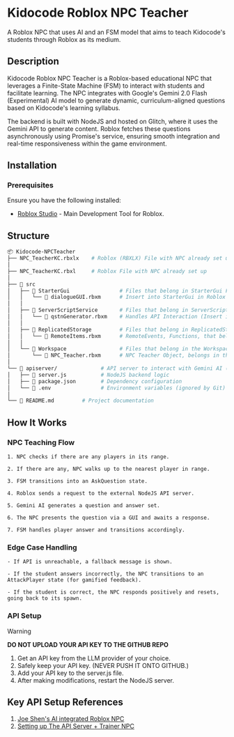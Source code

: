 
# Kidocode Roblox NPC Teacher

A Roblox NPC that uses AI and an FSM model that aims to teach Kidocode's students through Roblox as its medium.

## Description
Kidocode Roblox NPC Teacher is a Roblox-based educational NPC that leverages a Finite-State Machine (FSM) to interact with students and facilitate learning. The NPC integrates with Google's Gemini 2.0 Flash (Experimental) AI model to generate dynamic, curriculum-aligned questions based on Kidocode's learning syllabus.

The backend is built with NodeJS and hosted on Glitch, where it uses the Gemini API to generate content. Roblox fetches these questions asynchronously using Promise's service, ensuring smooth integration and real-time responsiveness within the game environment.
## Installation

### **Prerequisites**
Ensure you have the following installed:

- [Roblox Studio](https://create.roblox.com) - Main Development Tool for Roblox.
## Structure
```sh
📦 Kidocode-NPCTeacher
├── NPC_TeacherKC.rbxlx    # Roblox (RBXLX) File with NPC already set up
│
├── NPC_TeacherKC.rbxl     # Roblox File with NPC already set up
│
├── 📂 src
│   ├── 📂 StarterGui                # Files that belong in StarterGui Folder in Roblox
│   │   └── 📜 dialogueGUI.rbxm      # Insert into StarterGui in Roblox
│   │
│   ├── 📂 ServerScriptService       # Files that belong in ServerScriptService
│   │   └── 📜 qstnGenerator.rbxm    # Handles API Interaction (Insert into ServerScriptService in Roblox)
│   │
│   ├── 📂 ReplicatedStorage         # Files that belong in ReplicatedStorage
│   │   └── 📜 RemoteItems.rbxm      # RemoteEvents, Functions, that belong in the ReplicatedStorage
│   │
│   └── 📂 Workspace                 # Files that belong in the Workspace
│       └── 📜 NPC_Teacher.rbxm      # NPC Teacher Object, belongs in the Workspace
│
└── 📂 apiserver/              # API server to interact with Gemini AI (hosted on Glitch during testing)
│   ├── 📜 server.js           # NodeJS backend logic
│   ├── 📜 package.json        # Dependency configuration
│   └── 📜 .env                # Environment variables (ignored by Git)
│
└── 📜 README.md         # Project documentation
 ```

## How It Works

### NPC Teaching Flow
    1. NPC checks if there are any players in its range.

    2. If there are any, NPC walks up to the nearest player in range.

    3. FSM transitions into an AskQuestion state.

    4. Roblox sends a request to the external NodeJS API server.

    5. Gemini AI generates a question and answer set.

    6. The NPC presents the question via a GUI and awaits a response.

    7. FSM handles player answer and transitions accordingly.

### Edge Case Handling
    - If API is unreachable, a fallback message is shown.

    - If the student answers incorrectly, the NPC transitions to an AttackPlayer state (for gamified feedback).

    - If the student is correct, the NPC responds positively and resets, going back to its spawn.

### API Setup
>[!WARNING]
> **DO NOT UPLOAD YOUR API KEY TO THE GITHUB REPO**
1. Get an API key from the LLM provider of your choice.
2. Safely keep your API key. (NEVER PUSH IT ONTO GITHUB.)
3. Add your API key to the server.js file.
4. After making modifications, restart the NodeJS server.

## Key API Setup References
1. [Joe Shen's AI integrated Roblox NPC](https://github.com/WongJoeShen/KC-RobloxNPC)
2. [Setting up The API Server + Trainer NPC](https://youtu.be/DpPugbWPViw?si=SspoBODLu9MuVXZj)
